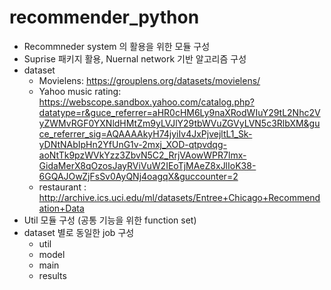 # recommender_python
* Recommneder system 의 활용을 위한 모듈 구성
* Suprise 패키지 활용, Nuernal network 기반 알고리즘 구성
* dataset
  * Movielens: https://grouplens.org/datasets/movielens/
  * Yahoo music rating: https://webscope.sandbox.yahoo.com/catalog.php?datatype=r&guce_referrer=aHR0cHM6Ly9naXRodWIuY29tL2Nhc2VyZWMvRGF0YXNldHMtZm9yLVJlY29tbWVuZGVyLVN5c3RlbXM&guce_referrer_sig=AQAAAAkyH74jyiIv4JxPjvejltL1_Sk-yDNtNAbIpHn2YfUnG1v-2mxj_XOD-qtpvdqg-aoNtTk9pzWVkYzz3ZbvN5C2_RrjVAowWPR7lmx-GidaMerX8qOzosJayRViVuW2IEoTjMAeZ8xJlIoK38-6GQAJOwZjFsSv0AyQNj4oagqX&guccounter=2
  * restaurant : http://archive.ics.uci.edu/ml/datasets/Entree+Chicago+Recommendation+Data
* Util 모듈 구성 (공통 기능을 위한 function set)
* dataset 별로 동일한 job 구성
  * util
  * model
  * main
  * results
